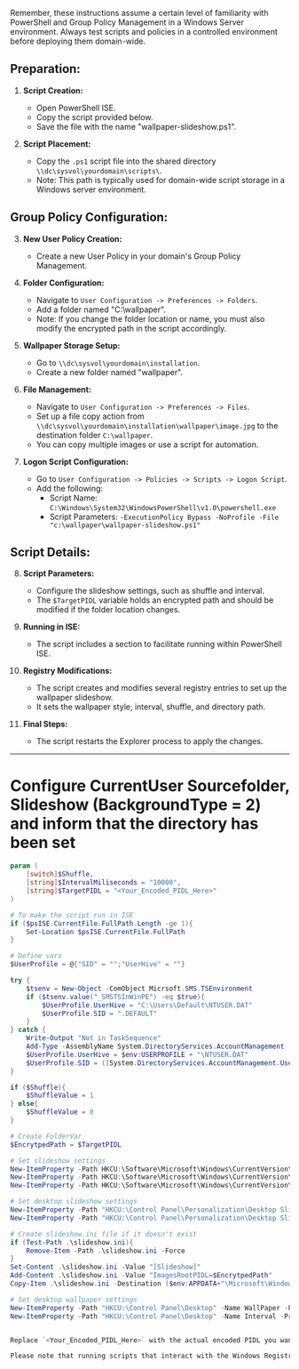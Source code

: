 Remember, these instructions assume a certain level of familiarity with PowerShell and Group Policy Management in a Windows Server environment. Always test scripts and policies in a controlled environment before deploying them domain-wide.

## Preparation:
1. **Script Creation:**
   - Open PowerShell ISE.
   - Copy the script provided below.
   - Save the file with the name "wallpaper-slideshow.ps1".

2. **Script Placement:**
   - Copy the `.ps1` script file into the shared directory `\\dc\sysvol\yourdomain\scripts\`.
   - Note: This path is typically used for domain-wide script storage in a Windows server environment.

## Group Policy Configuration:
3. **New User Policy Creation:**
   - Create a new User Policy in your domain's Group Policy Management.

4. **Folder Configuration:**
   - Navigate to `User Configuration -> Preferences -> Folders`.
   - Add a folder named "C:\wallpaper".
   - Note: If you change the folder location or name, you must also modify the encrypted path in the script accordingly.

5. **Wallpaper Storage Setup:**
   - Go to `\\dc\sysvol\yourdomain\installation`.
   - Create a new folder named "wallpaper".

6. **File Management:**
   - Navigate to `User Configuration -> Preferences -> Files`.
   - Set up a file copy action from `\\dc\sysvol\yourdomain\installation\wallpaper\image.jpg` to the destination folder `C:\wallpaper`.
   - You can copy multiple images or use a script for automation.

7. **Logon Script Configuration:**
   - Go to `User Configuration -> Policies -> Scripts -> Logon Script`.
   - Add the following:
     - Script Name: `C:\Windows\System32\WindowsPowerShell\v1.0\powershell.exe`
     - Script Parameters: `-ExecutionPolicy Bypass -NoProfile -File "c:\wallpaper\wallpaper-slideshow.ps1"`

## Script Details:
8. **Script Parameters:**
   - Configure the slideshow settings, such as shuffle and interval.
   - The `$TargetPIDL` variable holds an encrypted path and should be modified if the folder location changes.

9. **Running in ISE:**
   - The script includes a section to facilitate running within PowerShell ISE.

10. **Registry Modifications:**
    - The script creates and modifies several registry entries to set up the wallpaper slideshow.
    - It sets the wallpaper style, interval, shuffle, and directory path.

11. **Final Steps:**
    - The script restarts the Explorer process to apply the changes.

---

# Configure CurrentUser Sourcefolder, Slideshow (BackgroundType = 2) and inform that the directory has been set

```powershell
param (
    [switch]$Shuffle,
    [string]$IntervalMiliseconds = "10000",
    [string]$TargetPIDL = "<Your_Encoded_PIDL_Here>"
)

# To make the script run in ISE
if ($psISE.CurrentFile.FullPath.Length -ge 1){
    Set-Location $psISE.CurrentFile.FullPath
}

# Define vars
$UserProfile = @{"SID" = "";"UserHive" = ""}

try {
    $tsenv = New-Object -ComObject Micrsoft.SMS.TSEnvironment
    if ($tsenv.value("_SMSTSInWinPE") -eq $true){
        $UserProfile.UserHive = "C:\Users\Default\NTUSER.DAT"
        $UserProfile.SID = ".DEFAULT"
    }
} catch {
    Write-Output "Not in TaskSequence"
    Add-Type -AssemblyName System.DirectoryServices.AccountManagement
    $UserProfile.UserHive = $env:USERPROFILE + "\NTUSER.DAT"
    $UserProfile.SID = ([System.DirectoryServices.AccountManagement.UserPrincipal]::Current).Sid.value
}

if ($Shuffle){
    $ShuffleValue = 1
} else{
    $ShuffleValue = 0
}

# Create FolderVar
$EncrytpedPath = $TargetPIDL

# Set slideshow settings
New-ItemProperty -Path HKCU:\Software\Microsoft\Windows\CurrentVersion\Explorer\Wallpapers -Name SlideshowDirectoryPath1 -PropertyType ExpandString -Value $EncrytpedPath –Force | Out-Null
New-ItemProperty -Path HKCU:\Software\Microsoft\Windows\CurrentVersion\Explorer\Wallpapers -Name BackgroundType -PropertyType DWord -Value 2 –Force | Out-Null
New-ItemProperty -Path HKCU:\Software\Microsoft\Windows\CurrentVersion\Explorer\Wallpapers -Name SlideshowSourceDirectoriesSet -PropertyType DWord -Value 1 –Force | Out-Null

# Set desktop slideshow settings
New-ItemProperty -Path "HKCU:\Control Panel\Personalization\Desktop Slideshow" -Name Shuffle -PropertyType DWord -Value $ShuffleValue –Force | Out-Null
New-ItemProperty -Path "HKCU:\Control Panel\Personalization\Desktop Slideshow" -Name Interval -PropertyType DWord -Value $IntervalMiliseconds –Force | Out-Null

# Create slideshow.ini file if it doesn't exist
if (Test-Path .\slideshow.ini){
    Remove-Item -Path .\slideshow.ini -Force
}
Set-Content .\slideshow.ini -Value "[Slideshow]"
Add-Content .\slideshow.ini -Value "ImagesRootPIDL=$EncrytpedPath"
Copy-Item .\slideshow.ini -Destination ($env:APPDATA+"\Microsoft\Windows\Themes") -Force

# Set desktop wallpaper settings
New-ItemProperty -Path "HKCU:\Control Panel\Desktop" -Name WallPaper -PropertyType String -Value "%APPDATA%\Microsoft\Windows\Themes\TranscodedWallpaper" –Force | Out-Null
New-ItemProperty -Path "HKCU:\Control Panel\Desktop" -Name Interval -PropertyType DWord -Value "0xffffffff" –Force | Out-Null


Replace `<Your_Encoded_PIDL_Here>` with the actual encoded PIDL you want to use. This script sets up a desktop slideshow with configurable shuffle and interval settings by modifying the Windows Registry. It also handles the creation and placement of a slideshow.ini file in the correct location.

Please note that running scripts that interact with the Windows Registry can potentially cause system instability if not executed correctly. Always ensure you have backups and are aware of the potential impacts before running such scripts.

